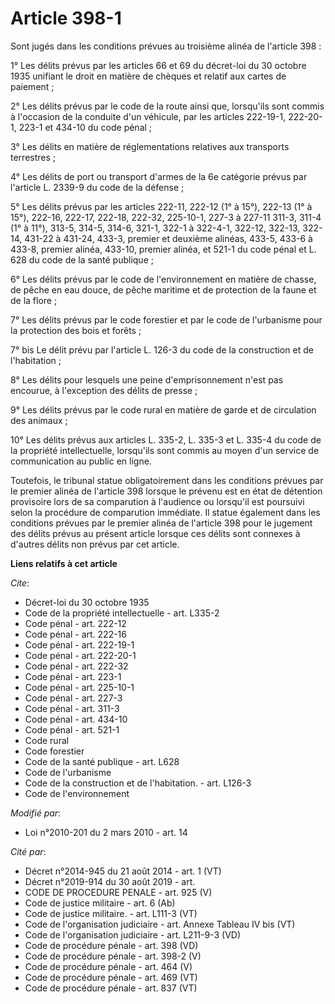 # Article 398-1

Sont jugés dans les conditions prévues au troisième alinéa de l'article 398 : 

1° Les délits prévus par les articles 66 et 69 du décret-loi du 30 octobre 1935 unifiant le droit en matière de chèques et
relatif aux cartes de paiement ; 

2° Les délits prévus par le code de la route ainsi que, lorsqu'ils sont commis à l'occasion de la conduite d'un véhicule, par
les articles 222-19-1, 222-20-1, 223-1 et 434-10 du code pénal ; 

3° Les délits en matière de réglementations relatives aux transports terrestres ; 

4° Les délits de port ou transport d'armes de la 6e catégorie prévus par l'article L. 2339-9 du code de la défense ; 

5° Les délits prévus par les articles 222-11, 222-12 (1° à 15°), 222-13 (1° à 15°), 222-16, 222-17, 222-18, 222-32, 225-10-1,
227-3 à 227-11 
311-3, 311-4 (1° à 11°), 313-5, 314-5, 314-6, 321-1, 322-1 à 322-4-1, 322-12, 322-13, 322-14, 431-22 à 431-24, 433-3, premier
et deuxième alinéas, 433-5, 433-6 à 433-8, premier alinéa, 433-10, premier alinéa, et 521-1 du code pénal et L. 628 du code
de la santé publique ; 

6° Les délits prévus par le code de l'environnement en matière de chasse, de pêche en eau douce, de pêche maritime et de
protection de la faune et de la flore ; 

7° Les délits prévus par le code forestier et par le code de l'urbanisme pour la protection des bois et forêts ; 

7° bis Le délit prévu par l'article L. 126-3 du code de la construction et de l'habitation ; 

8° Les délits pour lesquels une peine d'emprisonnement n'est pas encourue, à l'exception des délits de presse ; 

9° Les délits prévus par le code rural en matière de garde et de circulation des animaux ; 

10° Les délits prévus aux articles L. 335-2, L. 335-3 et L. 335-4 du code de la propriété intellectuelle, lorsqu'ils sont
commis au moyen d'un service de communication au public en ligne. 

Toutefois, le tribunal statue obligatoirement dans les conditions prévues par le premier alinéa de l'article 398 lorsque le
prévenu est en état de détention provisoire lors de sa comparution à l'audience ou lorsqu'il est poursuivi selon la procédure
de comparution immédiate. Il statue également dans les conditions prévues par le premier alinéa de l'article 398 pour le
jugement des délits prévus au présent article lorsque ces délits sont connexes à d'autres délits non prévus par cet article.

**Liens relatifs à cet article**

_Cite_:

  - Décret-loi du 30 octobre 1935
  - Code de la propriété intellectuelle - art. L335-2
  - Code pénal - art. 222-12
  - Code pénal - art. 222-16
  - Code pénal - art. 222-19-1
  - Code pénal - art. 222-20-1
  - Code pénal - art. 222-32
  - Code pénal - art. 223-1
  - Code pénal - art. 225-10-1
  - Code pénal - art. 227-3
  - Code pénal - art. 311-3
  - Code pénal - art. 434-10
  - Code pénal - art. 521-1
  - Code rural
  - Code forestier
  - Code de la santé publique - art. L628
  - Code de l'urbanisme
  - Code de la construction et de l'habitation. - art. L126-3
  - Code de l'environnement

_Modifié par_:

  - Loi n°2010-201 du 2 mars 2010 - art. 14

_Cité par_:

  - Décret n°2014-945 du 21 août 2014 - art. 1 (VT)
  - Décret n°2019-914 du 30 août 2019 - art.
  - CODE DE PROCEDURE PENALE - art. 925 (V)
  - Code de justice militaire - art. 6 (Ab)
  - Code de justice militaire. - art. L111-3 (VT)
  - Code de l'organisation judiciaire - art. Annexe Tableau IV bis (VT)
  - Code de l'organisation judiciaire - art. L211-9-3  (VD)
  - Code de procédure pénale - art. 398 (VD)
  - Code de procédure pénale - art. 398-2 (V)
  - Code de procédure pénale - art. 464 (V)
  - Code de procédure pénale - art. 469 (VT)
  - Code de procédure pénale - art. 837 (VT)
